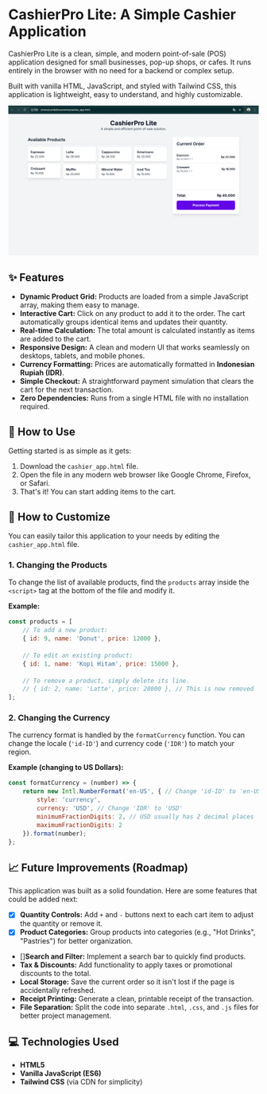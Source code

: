 # CashierPro Lite: A Simple Cashier Application

CashierPro Lite is a clean, simple, and modern point-of-sale (POS) application designed for small businesses, pop-up shops, or cafes. It runs entirely in the browser with no need for a backend or complex setup.

Built with vanilla HTML, JavaScript, and styled with Tailwind CSS, this application is lightweight, easy to understand, and highly customizable.

![cashier](cashier_app.png)


## ✨ Features

* **Dynamic Product Grid:** Products are loaded from a simple JavaScript array, making them easy to manage.
* **Interactive Cart:** Click on any product to add it to the order. The cart automatically groups identical items and updates their quantity.
* **Real-time Calculation:** The total amount is calculated instantly as items are added to the cart.
* **Responsive Design:** A clean and modern UI that works seamlessly on desktops, tablets, and mobile phones.
* **Currency Formatting:** Prices are automatically formatted in **Indonesian Rupiah (IDR)**.
* **Simple Checkout:** A straightforward payment simulation that clears the cart for the next transaction.
* **Zero Dependencies:** Runs from a single HTML file with no installation required.

## 🚀 How to Use

Getting started is as simple as it gets:

1.  Download the `cashier_app.html` file.
2.  Open the file in any modern web browser like Google Chrome, Firefox, or Safari.
3.  That's it! You can start adding items to the cart.

## 🔧 How to Customize

You can easily tailor this application to your needs by editing the `cashier_app.html` file.

### 1. Changing the Products

To change the list of available products, find the `products` array inside the `<script>` tag at the bottom of the file and modify it.

**Example:**

```javascript
const products = [
    // To add a new product:
    { id: 9, name: 'Donut', price: 12000 },

    // To edit an existing product:
    { id: 1, name: 'Kopi Hitam', price: 15000 },

    // To remove a product, simply delete its line.
    // { id: 2, name: 'Latte', price: 28000 }, // This is now removed
];
```

### 2. Changing the Currency

The currency format is handled by the `formatCurrency` function. You can change the locale (`'id-ID'`) and currency code (`'IDR'`) to match your region.

**Example (changing to US Dollars):**

```javascript
const formatCurrency = (number) => {
    return new Intl.NumberFormat('en-US', { // Change 'id-ID' to 'en-US'
        style: 'currency',
        currency: 'USD', // Change 'IDR' to 'USD'
        minimumFractionDigits: 2, // USD usually has 2 decimal places
        maximumFractionDigits: 2
    }).format(number);
};
```

## 📈 Future Improvements (Roadmap)

This application was built as a solid foundation. Here are some features that could be added next:

* [x] **Quantity Controls:** Add `+` and `-` buttons next to each cart item to adjust the quantity or remove it.
* [x] **Product Categories:** Group products into categories (e.g., "Hot Drinks", "Pastries") for better organization.
* []**Search and Filter:** Implement a search bar to quickly find products.
* **Tax & Discounts:** Add functionality to apply taxes or promotional discounts to the total.
* **Local Storage:** Save the current order so it isn't lost if the page is accidentally refreshed.
* **Receipt Printing:** Generate a clean, printable receipt of the transaction.
* **File Separation:** Split the code into separate `.html`, `.css`, and `.js` files for better project management.

## 💻 Technologies Used

* **HTML5**
* **Vanilla JavaScript (ES6)**
* **Tailwind CSS** (via CDN for simplicity)

